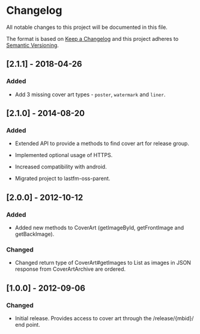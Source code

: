 # Changelog
All notable changes to this project will be documented in this file.

The format is based on [Keep a Changelog](http://keepachangelog.com/en/1.0.0/)
and this project adheres to [Semantic Versioning](http://semver.org/spec/v2.0.0.html).

## [2.1.1] - 2018-04-26
### Added
- Add 3 missing cover art types - `poster`, `watermark` and `liner`.

## [2.1.0] - 2014-08-20
### Added
- Extended API to provide a methods to find cover art for release group.
- Implemented optional usage of HTTPS.
- Increased compatibility with android.

- Migrated project to lastfm-oss-parent.

## [2.0.0] - 2012-10-12
### Added
- Added new methods to CoverArt (getImageById, getFrontImage and getBackImage).
### Changed
- Changed return type of CoverArt#getImages to List as images in JSON response from CoverArtArchive are ordered.

## [1.0.0] - 2012-09-06
### Changed
- Initial release. Provides access to cover art through the /release/{mbid}/ end point. 
